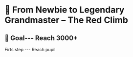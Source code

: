 # 🔴 From Newbie to Legendary Grandmaster – The Red Climb

## 🎯 Goal--- Reach 3000+
Firts step --- Reach pupil




